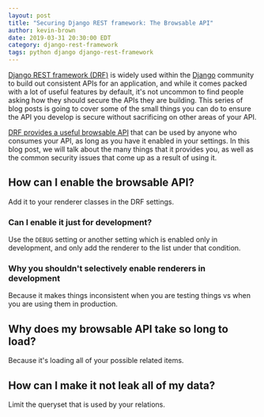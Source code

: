 ```yaml
---
layout: post
title: "Securing Django REST framework: The Browsable API"
author: kevin-brown
date: 2019-03-31 20:30:00 EDT
category: django-rest-framework
tags: python django django-rest-framework
---
```


[Django REST framework (DRF)][drf] is widely used within the [Django][django] community to build out consistent APIs for an application, and while it comes packed with a lot of useful features by default, it's not uncommon to find people asking how they should secure the APIs they are building. This series of blog posts is going to cover some of the small things you can do to ensure the API you develop is secure without sacrificing on other areas of your API.

[DRF provides a useful browsable API][drf-browsable-api] that can be used by anyone who consumes your API, as long as you have it enabled in your settings. In this blog post, we will talk about the many things that it provides you, as well as the common security issues that come up as a result of using it.

## How can I enable the browsable API?

Add it to your renderer classes in the DRF settings.

### Can I enable it just for development?

Use the `DEBUG` setting or another setting which is enabled only in development, and only add the renderer to the list under that condition.

### Why you shouldn't selectively enable renderers in development

Because it makes things inconsistent when you are testing things vs when you are using them in production.

## Why does my browsable API take so long to load?

Because it's loading all of your possible related items.

## How can I make it not leak all of my data?

Limit the queryset that is used by your relations.

[django]: https://www.djangoproject.com/
[drf]: https://www.django-rest-framework.org/
[drf-browsable-api]: https://www.django-rest-framework.org/topics/browsable-api/